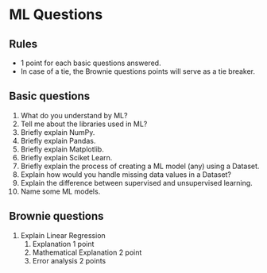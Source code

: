 # ML Questions

## Rules
- 1 point for each basic questions answered.
- In case of a tie, the Brownie questions points will serve as a tie breaker.

## Basic questions

1. What do you understand by ML?
2. Tell me about the libraries used in ML?
3. Briefly explain NumPy.
4. Briefly explain Pandas.
5. Briefly explain Matplotlib.
6. Briefly explain Sciket Learn.
7. Briefly explain the process of creating a ML model (any) using a Dataset. 
8. Explain how would you handle missing data values in a Dataset?
9. Explain the difference between supervised and unsupervised learning.
10. Name some ML models.

## Brownie questions

1. Explain Linear Regression
    1. Explanation 1 point
    2. Mathematical Explanation 2 point
    3. Error analysis 2 points